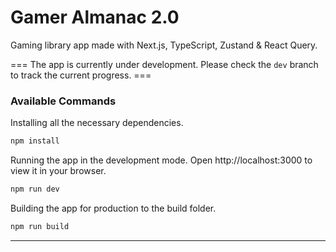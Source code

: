 # Gamer Almanac 2.0

Gaming library app made with Next.js, TypeScript, Zustand & React Query.

=== The app is currently under development. Please check the ```dev``` branch to track the current progress. ===

### Available Commands

Installing all the necessary dependencies.
```bash
npm install
```

Running the app in the development mode. Open http://localhost:3000 to view it in your browser.
```bash
npm run dev
```

Building the app for production to the build folder.
```bash
npm run build
```
***
